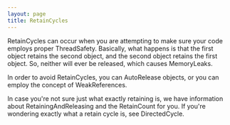 ```yaml
---
layout: page
title: RetainCycles
---
```




RetainCycles can occur when you are attempting to make sure your code employs proper ThreadSafety. Basically, what happens is that the first object retains the second object, and the second object retains the first object. So, neither will ever be released, which causes MemoryLeaks.

In order to avoid RetainCycles, you can AutoRelease objects, or you can employ the concept of WeakReferences.

In case you're not sure just what exactly retaining is, we have information about RetainingAndReleasing and the RetainCount for you. If you're wondering exactly what a retain cycle is, see DirectedCycle.

